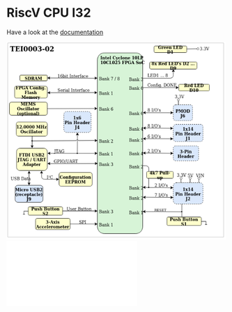 # RiscV CPU I32

Have a look at the [documentation](Documentation/Doc/Dokumentation.pdf)

![](/Documentation/Doc/img/fpga_board_schematic.png)
![](/Documentation/Doc/img/OverviewCPU.pdf)
